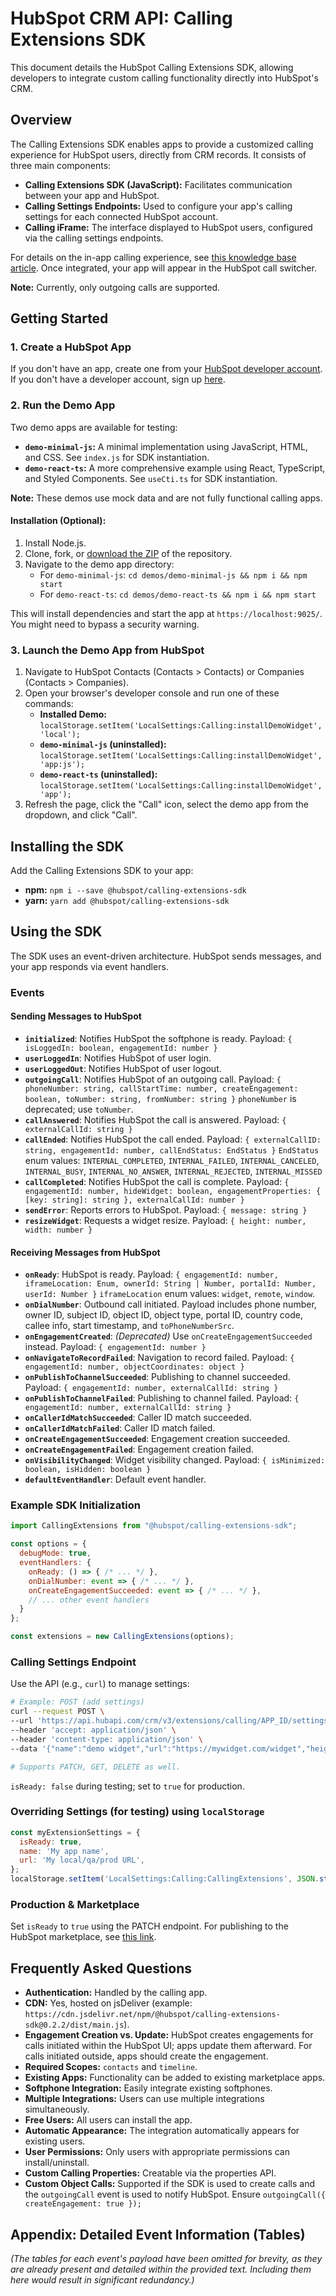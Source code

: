 # HubSpot CRM API: Calling Extensions SDK

This document details the HubSpot Calling Extensions SDK, allowing developers to integrate custom calling functionality directly into HubSpot's CRM.

## Overview

The Calling Extensions SDK enables apps to provide a customized calling experience for HubSpot users, directly from CRM records.  It consists of three main components:

* **Calling Extensions SDK (JavaScript):**  Facilitates communication between your app and HubSpot.
* **Calling Settings Endpoints:** Used to configure your app's calling settings for each connected HubSpot account.
* **Calling iFrame:**  The interface displayed to HubSpot users, configured via the calling settings endpoints.

For details on the in-app calling experience, see [this knowledge base article](link-to-knowledge-base-article-here).  Once integrated, your app will appear in the HubSpot call switcher.

**Note:** Currently, only outgoing calls are supported.

## Getting Started

### 1. Create a HubSpot App

If you don't have an app, create one from your [HubSpot developer account](link-to-hubspot-developer-account-creation).  If you don't have a developer account, sign up [here](link-to-hubspot-developer-signup).

### 2. Run the Demo App

Two demo apps are available for testing:

* **`demo-minimal-js`:** A minimal implementation using JavaScript, HTML, and CSS.  See `index.js` for SDK instantiation.
* **`demo-react-ts`:** A more comprehensive example using React, TypeScript, and Styled Components. See `useCti.ts` for SDK instantiation.

**Note:** These demos use mock data and are not fully functional calling apps.

#### Installation (Optional):

1. Install Node.js.
2. Clone, fork, or [download the ZIP](link-to-zip-download) of the repository.
3. Navigate to the demo app directory:
   * For `demo-minimal-js`: `cd demos/demo-minimal-js && npm i && npm start`
   * For `demo-react-ts`: `cd demos/demo-react-ts && npm i && npm start`

This will install dependencies and start the app at `https://localhost:9025/`. You might need to bypass a security warning.

### 3. Launch the Demo App from HubSpot

1. Navigate to HubSpot Contacts (Contacts > Contacts) or Companies (Contacts > Companies).
2. Open your browser's developer console and run one of these commands:
    * **Installed Demo:** `localStorage.setItem('LocalSettings:Calling:installDemoWidget', 'local');`
    * **`demo-minimal-js` (uninstalled):** `localStorage.setItem('LocalSettings:Calling:installDemoWidget', 'app:js');`
    * **`demo-react-ts` (uninstalled):** `localStorage.setItem('LocalSettings:Calling:installDemoWidget', 'app');`
3. Refresh the page, click the "Call" icon, select the demo app from the dropdown, and click "Call".


## Installing the SDK

Add the Calling Extensions SDK to your app:

* **npm:** `npm i --save @hubspot/calling-extensions-sdk`
* **yarn:** `yarn add @hubspot/calling-extensions-sdk`

## Using the SDK

The SDK uses an event-driven architecture.  HubSpot sends messages, and your app responds via event handlers.


### Events

#### Sending Messages to HubSpot

* **`initialized`**: Notifies HubSpot the softphone is ready.  Payload: `{ isLoggedIn: boolean, engagementId: number }`
* **`userLoggedIn`**:  Notifies HubSpot of user login.
* **`userLoggedOut`**: Notifies HubSpot of user logout.
* **`outgoingCall`**: Notifies HubSpot of an outgoing call. Payload: `{ phoneNumber: string, callStartTime: number, createEngagement: boolean, toNumber: string, fromNumber: string }`  `phoneNumber` is deprecated; use `toNumber`.
* **`callAnswered`**: Notifies HubSpot the call is answered. Payload: `{ externalCallId: string }`
* **`callEnded`**: Notifies HubSpot the call ended. Payload: `{ externalCallID: string, engagementId: number, callEndStatus: EndStatus }`  `EndStatus` enum values: `INTERNAL_COMPLETED`, `INTERNAL_FAILED`, `INTERNAL_CANCELED`, `INTERNAL_BUSY`, `INTERNAL_NO_ANSWER`, `INTERNAL_REJECTED`, `INTERNAL_MISSED`
* **`callCompleted`**: Notifies HubSpot the call is complete. Payload: `{ engagementId: number, hideWidget: boolean, engagementProperties: { [key: string]: string }, externalCallId: number }`
* **`sendError`**: Reports errors to HubSpot. Payload: `{ message: string }`
* **`resizeWidget`**: Requests a widget resize. Payload: `{ height: number, width: number }`


#### Receiving Messages from HubSpot

* **`onReady`**: HubSpot is ready. Payload: `{ engagementId: number, iframeLocation: Enum, ownerId: String | Number, portalId: Number, userId: Number }`  `iframeLocation` enum values: `widget`, `remote`, `window`.
* **`onDialNumber`**: Outbound call initiated.  Payload includes phone number, owner ID, subject ID, object ID, object type, portal ID, country code, callee info, start timestamp, and `toPhoneNumberSrc`.
* **`onEngagementCreated`**: *(Deprecated)* Use `onCreateEngagementSucceeded` instead. Payload: `{ engagementId: number }`
* **`onNavigateToRecordFailed`**: Navigation to record failed. Payload: `{ engagementId: number, objectCoordinates: object }`
* **`onPublishToChannelSucceeded`**: Publishing to channel succeeded. Payload: `{ engagementId: number, externalCallId: string }`
* **`onPublishToChannelFailed`**: Publishing to channel failed. Payload: `{ engagementId: number, externalCallId: string }`
* **`onCallerIdMatchSucceeded`**: Caller ID match succeeded.
* **`onCallerIdMatchFailed`**: Caller ID match failed.
* **`onCreateEngagementSucceeded`**: Engagement creation succeeded.
* **`onCreateEngagementFailed`**: Engagement creation failed.
* **`onVisibilityChanged`**: Widget visibility changed. Payload: `{ isMinimized: boolean, isHidden: boolean }`
* **`defaultEventHandler`**: Default event handler.


### Example SDK Initialization

```javascript
import CallingExtensions from "@hubspot/calling-extensions-sdk";

const options = {
  debugMode: true,
  eventHandlers: {
    onReady: () => { /* ... */ },
    onDialNumber: event => { /* ... */ },
    onCreateEngagementSucceeded: event => { /* ... */ },
    // ... other event handlers
  }
};

const extensions = new CallingExtensions(options);
```

### Calling Settings Endpoint

Use the API (e.g., `curl`) to manage settings:

```bash
# Example: POST (add settings)
curl --request POST \
--url 'https://api.hubapi.com/crm/v3/extensions/calling/APP_ID/settings?hapikey=DEVELOPER_ACCOUNT_API_KEY' \
--header 'accept: application/json' \
--header 'content-type: application/json' \
--data '{"name":"demo widget","url":"https://mywidget.com/widget","height":600,"width":400,"isReady":false}'

# Supports PATCH, GET, DELETE as well.
```

`isReady: false` during testing; set to `true` for production.

### Overriding Settings (for testing) using `localStorage`

```javascript
const myExtensionSettings = {
  isReady: true,
  name: 'My app name',
  url: 'My local/qa/prod URL',
};
localStorage.setItem('LocalSettings:Calling:CallingExtensions', JSON.stringify(myExtensionSettings));
```

### Production & Marketplace

Set `isReady` to `true` using the PATCH endpoint.  For publishing to the HubSpot marketplace, see [this link](link-to-marketplace-publishing-guide).


## Frequently Asked Questions

* **Authentication:** Handled by the calling app.
* **CDN:** Yes, hosted on jsDeliver (example: `https://cdn.jsdelivr.net/npm/@hubspot/calling-extensions-sdk@0.2.2/dist/main.js`).
* **Engagement Creation vs. Update:** HubSpot creates engagements for calls initiated within the HubSpot UI; apps update them afterward.  For calls initiated outside, apps should create the engagement.
* **Required Scopes:** `contacts` and `timeline`.
* **Existing Apps:** Functionality can be added to existing marketplace apps.
* **Softphone Integration:**  Easily integrate existing softphones.
* **Multiple Integrations:** Users can use multiple integrations simultaneously.
* **Free Users:** All users can install the app.
* **Automatic Appearance:** The integration automatically appears for existing users.
* **User Permissions:** Only users with appropriate permissions can install/uninstall.
* **Custom Calling Properties:**  Creatable via the properties API.
* **Custom Object Calls:** Supported if the SDK is used to create calls and the `outgoingCall` event is used to notify HubSpot.  Ensure `outgoingCall({ createEngagement: true });`


## Appendix: Detailed Event Information (Tables)

*(The tables for each event's payload have been omitted for brevity, as they are already present and detailed within the provided text.  Including them here would result in significant redundancy.)*
